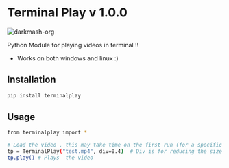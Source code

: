 # Terminal Play v 1.0.0
<p float="left">
 <img src="https://komarev.com/ghpvc/?username=merwin-terminal-play&label=Project%20Views-Github&color=0e75b6&style=flat" alt="darkmash-org" /> 
<img alt="" src="https://static.pepy.tech/personalized-badge/terminalplay?period=total&units=international_system&left_color=blue&right_color=orange&left_text=Downloads">

</p>

Python Module for playing videos in terminal !! 

-  Works on both windows and linux :)


## Installation

```sh
pip install terminalplay
```


## Usage

```sh
from terminalplay import *

# Load the video , this may take time on the first run (for a specific video)
tp = TerminalPlay("test.mp4", div=0.4)  # Div is for reducing the size of the frame , default 0.5
tp.play() # Plays  the video
```
 
